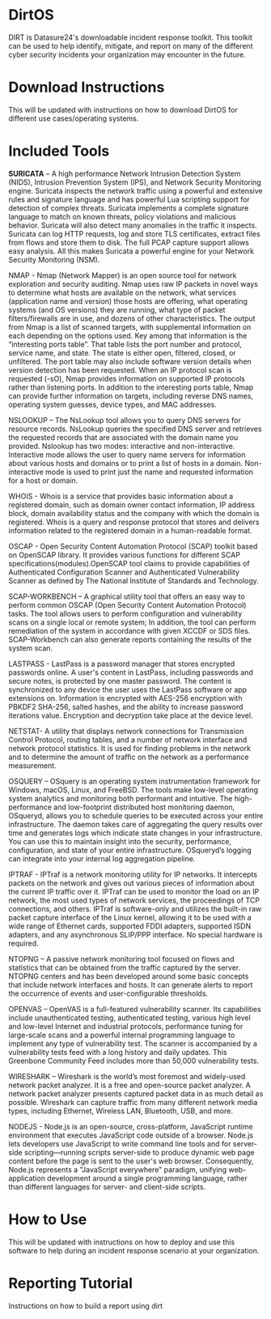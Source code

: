 # DirtOS
 DIRT is Datasure24's downloadable incident response toolkit. This toolkit can be used to help identify, mitigate, and report on many of the different cyber security incidents your organization may encounter in the future.

 # Download Instructions
 This will be updated with instructions on how to download DirtOS for different use cases/operating systems.
 
 # Included Tools
<b>SURICATA</b> – A high performance Network Intrusion Detection System (NIDS), Intrusion Prevention System (IPS), and Network Security Monitoring engine. Suricata inspects the network traffic using a powerful and extensive rules and signature language and has powerful Lua scripting support for detection of complex threats. Suricata implements a complete signature language to match on known threats, policy violations and malicious behavior. Suricata will also detect many anomalies in the traffic it inspects. Suricata can log HTTP requests, log and store TLS certificates, extract files from flows and store them to disk. The full PCAP capture support allows easy analysis. All this makes Suricata a powerful engine for your Network Security Monitoring (NSM).
 
NMAP - Nmap (Network Mapper) is an open source tool for network exploration and security auditing. Nmap uses raw IP packets in novel ways to determine what hosts are available on the network, what services (application name and version) those hosts are offering, what operating systems (and OS versions) they are running, what type of packet filters/firewalls are in use, and dozens of other characteristics. The output from Nmap is a list of scanned targets, with supplemental information on each depending on the options used. Key among that information is the “interesting ports table”.  That table lists the port number and protocol, service name, and state. The state is either open, filtered, closed, or unfiltered. The port table may also include software version details when version detection has been requested. When an IP protocol scan is requested (-sO), Nmap provides information on supported IP protocols rather than listening ports. In addition to the interesting ports table, Nmap can provide further information on targets, including reverse DNS names, operating system guesses, device types, and MAC addresses.

NSLOOKUP – The NsLookup tool allows you to query DNS servers for resource records. NsLookup queries the specified DNS server and retrieves the requested records that are associated with the domain name you provided. Nslookup has two modes: interactive and non-interactive. Interactive mode allows the user to query name servers for information about various hosts and domains or to print a list of hosts in a domain. Non-interactive mode is used to print just the name and requested information for a host or domain.

WHOIS - Whois is a service that provides basic information about a registered domain, such as domain owner contact information, IP address block, domain availability status and the company with which the domain is registered. Whois is a query and response protocol that stores and delivers information related to the registered domain in a human-readable format. 

OSCAP - Open Security Content Automation Protocol (SCAP) toolkit based on OpenSCAP library. It provides various functions for different SCAP specifications(modules).OpenSCAP tool claims to provide capabilities of Authenticated Configuration Scanner and Authenticated Vulnerability Scanner as defined by The National Institute of Standards and Technology.

SCAP-WORKBENCH – A graphical utility tool that offers an easy way to perform common OSCAP (Open Security Content Automation Protocol) tasks. The tool allows users to perform configuration and vulnerability scans on a single local or remote system; In addition, the tool can perform remediation of the system in accordance with given XCCDF or SDS files. SCAP-Workbench can also generate reports containing the results of the system scan. 

LASTPASS - LastPass is a password manager that stores encrypted passwords online. A user's content in LastPass, including passwords and secure notes, is protected by one master password. The content is synchronized to any device the user uses the LastPass software or app extensions on. Information is encrypted with AES-256 encryption with PBKDF2 SHA-256, salted hashes, and the ability to increase password iterations value. Encryption and decryption take place at the device level.

NETSTAT- A utility that displays network connections for Transmission Control Protocol, routing tables, and a number of network interface and network protocol statistics. It is used for finding problems in the network and to determine the amount of traffic on the network as a performance measurement.

OSQUERY – OSquery is an operating system instrumentation framework for Windows, macOS, Linux, and FreeBSD. The tools make low-level operating system analytics and monitoring both performant and intuitive. The high-performance and low-footprint distributed host monitoring daemon, OSqueryd, allows you to schedule queries to be executed across your entire infrastructure. The daemon takes care of aggregating the query results over time and generates logs which indicate state changes in your infrastructure. You can use this to maintain insight into the security, performance, configuration, and state of your entire infrastructure. OSqueryd’s logging can integrate into your internal log aggregation pipeline. 

IPTRAF - IPTraf is a network monitoring utility for IP networks. It intercepts packets on the network and gives out various pieces of information about the current IP traffic over it. IPTraf can be used to monitor the load on an IP network, the most used types of network services, the proceedings of TCP connections, and others. IPTraf is software-only and utilizes the built-in raw packet capture interface of the Linux kernel, allowing it to be used with a wide range of Ethernet cards, supported FDDI adapters, supported ISDN adapters, and any asynchronous SLIP/PPP interface. No special hardware is required.

NTOPNG – A passive network monitoring tool focused on flows and statistics that can be obtained from the traffic captured by the server. NTOPNG centers and has been developed around some basic concepts that include network interfaces and hosts. It can generate alerts to report the occurrence of events and user-configurable thresholds. 

OPENVAS – OpenVAS is a full-featured vulnerability scanner. Its capabilities include unauthenticated testing, authenticated testing, various high level and low-level Internet and industrial protocols, performance tuning for large-scale scans and a powerful internal programming language to implement any type of vulnerability test. The scanner is accompanied by a vulnerability tests feed with a long history and daily updates. This Greenbone Community Feed includes more than 50,000 vulnerability tests.

WIRESHARK – Wireshark is the world’s most foremost and widely-used network packet analyzer. It is a free and open-source packet analyzer. A network packet analyzer presents captured packet data in as much detail as possible. Wireshark can capture traffic from many different network media types, including Ethernet, Wireless LAN, Bluetooth, USB, and more. 

NODEJS - Node.js is an open-source, cross-platform, JavaScript runtime environment that executes JavaScript code outside of a browser. Node.js lets developers use JavaScript to write command line tools and for server-side scripting—running scripts server-side to produce dynamic web page content before the page is sent to the user's web browser. Consequently, Node.js represents a "JavaScript everywhere" paradigm, unifying web-application development around a single programming language, rather than different languages for server- and client-side scripts.

 # How to Use
 This will be updated with instructions on how to deploy and use this software to help during an incident response scenario at your organization.
 
 # Reporting Tutorial
 Instructions on how to build a report using dirt
 
 
 

